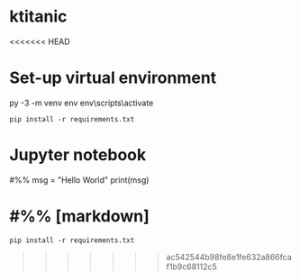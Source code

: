 # ktitanic

<<<<<<< HEAD
# Set-up virtual environment
py -3 -m venv env
env\scripts\activate

`pip install -r requirements.txt`

# Jupyter notebook
#%%
msg = "Hello World"
print(msg)

#%% [markdown]
=======
`pip install -r requirements.txt`
>>>>>>> ac542544b98fe8e1fe632a866fcaf1b9c68112c5
